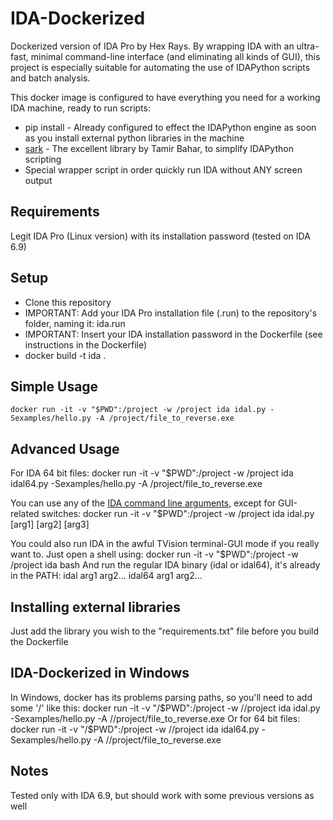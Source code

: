 # IDA-Dockerized
Dockerized version of IDA Pro by Hex Rays.
By wrapping IDA with an ultra-fast, minimal command-line interface (and eliminating all kinds of GUI), this project is especially suitable for automating the use of IDAPython scripts and batch analysis.

This docker image is configured to have everything you need for a working IDA machine, ready to run scripts:
* pip install - Already configured to effect the IDAPython engine as soon as you install external python libraries in the machine
* [sark](https://github.com/tmr232/Sark) - The excellent library by Tamir Bahar, to simplify IDAPython scripting
* Special wrapper script in order quickly run IDA without ANY screen output

## Requirements
Legit IDA Pro (Linux version) with its installation password (tested on IDA 6.9)

## Setup
* Clone this repository
* IMPORTANT: Add your IDA Pro installation file (.run) to the repository's folder, naming it: ida.run
* IMPORTANT: Insert your IDA installation password in the Dockerfile (see instructions in the Dockerfile)
* docker build -t ida .

## Simple Usage
    docker run -it -v "$PWD":/project -w /project ida idal.py -Sexamples/hello.py -A /project/file_to_reverse.exe

## Advanced Usage
For IDA 64 bit files:
    docker run -it -v "$PWD":/project -w /project ida idal64.py -Sexamples/hello.py -A /project/file_to_reverse.exe

You can use any of the [IDA command line arguments](https://www.hex-rays.com/products/ida/support/idadoc/417.shtml), except for GUI-related switches:
    docker run -it -v "$PWD":/project -w /project ida idal.py [arg1] [arg2] [arg3]

You could also run IDA in the awful TVision terminal-GUI mode if you really want to.  Just open a shell using:
    docker run -it -v "$PWD":/project -w /project ida bash
And run the regular IDA binary (idal or idal64), it's already in the PATH:
    idal arg1 arg2...
    idal64 arg1 arg2...

## Installing external libraries
Just add the library you wish to the "requirements.txt" file before you build the Dockerfile

## IDA-Dockerized in Windows
In Windows, docker has its problems parsing paths, so you'll need to add some '/' like this:
    docker run -it -v "/$PWD":/project -w //project ida idal.py -Sexamples/hello.py -A //project/file_to_reverse.exe
Or for 64 bit files:
    docker run -it -v "/$PWD":/project -w //project ida idal64.py -Sexamples/hello.py -A //project/file_to_reverse.exe

## Notes
Tested only with IDA 6.9, but should work with some previous versions as well